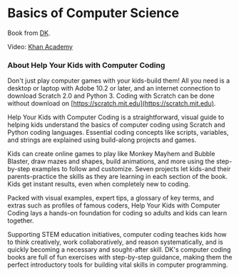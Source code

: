 # Basics of Computer Science

Book from [DK](https://www.dk.com/us/book/9781465419569-help-your-kids-with-computer-coding/).

Video: [Khan Academy](https://www.khanacademy.org/computing/code-org/computers-and-the-internet)

### About Help Your Kids with Computer Coding

Don't just play computer games with your kids-build them! All you need is a desktop or laptop with Adobe 10.2 or later, and an internet connection to download Scratch 2.0 and Python 3. Coding with Scratch can be done without download on [https://scratch.mit.edu](https://scratch.mit.edu).

Help Your Kids with Computer Coding is a straightforward, visual guide to helping kids understand the basics of computer coding using Scratch and Python coding languages. Essential coding concepts like scripts, variables, and strings are explained using build-along projects and games.

Kids can create online games to play like Monkey Mayhem and Bubble Blaster, draw mazes and shapes, build animations, and more using the step-by-step examples to follow and customize. Seven projects let kids-and their parents-practice the skills as they are learning in each section of the book. Kids get instant results, even when completely new to coding.

Packed with visual examples, expert tips, a glossary of key terms, and extras such as profiles of famous coders, Help Your Kids with Computer Coding lays a hands-on foundation for coding so adults and kids can learn together.

Supporting STEM education initiatives, computer coding teaches kids how to think creatively, work collaboratively, and reason systematically, and is quickly becoming a necessary and sought-after skill. DK's computer coding books are full of fun exercises with step-by-step guidance, making them the perfect introductory tools for building vital skills in computer programming.
